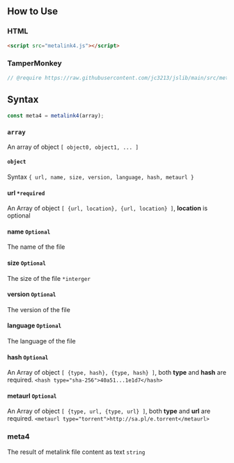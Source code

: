 ## How to Use
### HTML
```HTML
<script src="metalink4.js"></script>
```
### TamperMonkey
```javascript
// @require https://raw.githubusercontent.com/jc3213/jslib/main/src/metalink4.js
```
## Syntax
```javascript
const meta4 = metalink4(array);
```
### `array`
An array of object `[ object0, object1, ... ]`
#### `object`
Syntax `{ url, name, size, version, language, hash, metaurl }`
#### url `*required`
An Array of object `[ {url, location}, {url, location} ]`, **location** is optional
#### name `Optional`
The name of the file
#### size `Optional`
The size of the file `*interger`
#### version `Optional`
The version of the file
#### language `Optional`
The language of the file
#### hash `Optional`
An Array of object `[ {type, hash}, {type, hash} ]`, both **type** and **hash** are required. `<hash type="sha-256">40a51...1e1d7</hash>`
#### metaurl `Optional`
An Array of object `[ {type, url, {type, url} ]`, both **type** and **url** are required. `<metaurl type="torrent">http://sa.pl/e.torrent</metaurl>`
### meta4
The result of metalink file content as text `string`
